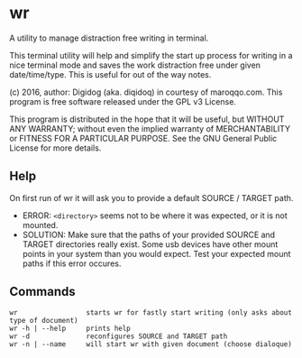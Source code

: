# wr
A utility to manage distraction free writing in terminal.

This terminal utility will help and simplify the start up process for writing in a nice terminal mode and saves the work distraction free under given date/time/type. This is useful for out of the way notes.

(c) 2016, author: Digidog (aka. diqidoq) in courtesy of maroqqo.com. This program is free software released under the GPL v3 License.

This program is distributed in the hope that it will be useful, but WITHOUT ANY WARRANTY; without even the implied warranty of MERCHANTABILITY or FITNESS FOR A PARTICULAR PURPOSE. See the GNU General Public License for more details.

Help
----
On first run of wr it will ask you to provide a default SOURCE / TARGET path.

 + ERROR: `<directory>` seems not to be where it was expected, or it is not mounted.
 + SOLUTION: Make sure that the paths of your provided SOURCE and TARGET directories really exist. Some usb devices have other mount points in your system than you would expect. Test your expected mount paths if this error occures.

Commands
--------
    wr                 starts wr for fastly start writing (only asks about type of document)
    wr -h | --help     prints help
    wr -d              reconfigures SOURCE and TARGET path
    wr -n | --name     will start wr with given document (choose dialoque)
